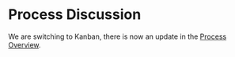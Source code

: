 # Process Discussion

We are switching to Kanban, there is now an update in the [Process Overview](../process/process-overview.md).
